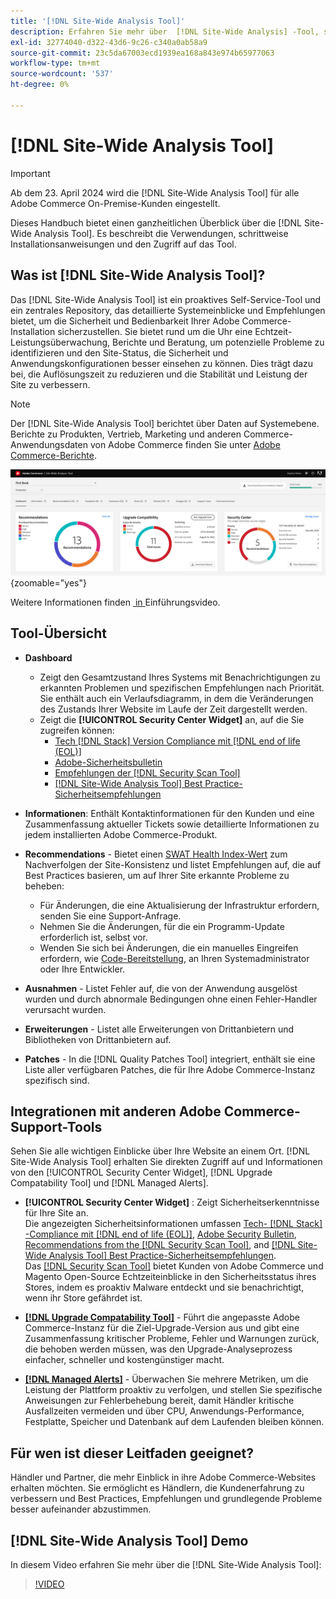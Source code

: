 ```yaml
---
title: '[!DNL Site-Wide Analysis Tool]'
description: Erfahren Sie mehr über  [!DNL Site-Wide Analysis] -Tool, seine Verwendungszwecke, den Installationsprozess und den Zugriff darauf
exl-id: 32774040-d322-43d6-9c26-c340a0ab58a9
source-git-commit: 23c5da67003ecd1939ea168a843e974b65977063
workflow-type: tm+mt
source-wordcount: '537'
ht-degree: 0%

---
```


# [!DNL Site-Wide Analysis Tool]

>[!IMPORTANT]
>
>Ab dem 23. April 2024 wird die [!DNL Site-Wide Analysis Tool] für alle Adobe Commerce On-Premise-Kunden eingestellt.

Dieses Handbuch bietet einen ganzheitlichen Überblick über die [!DNL Site-Wide Analysis Tool]. Es beschreibt die Verwendungen, schrittweise Installationsanweisungen und den Zugriff auf das Tool.

## Was ist [!DNL Site-Wide Analysis Tool]?

Das [!DNL Site-Wide Analysis Tool] ist ein proaktives Self-Service-Tool und ein zentrales Repository, das detaillierte Systemeinblicke und Empfehlungen bietet, um die Sicherheit und Bedienbarkeit Ihrer Adobe Commerce-Installation sicherzustellen. Sie bietet rund um die Uhr eine Echtzeit-Leistungsüberwachung, Berichte und Beratung, um potenzielle Probleme zu identifizieren und den Site-Status, die Sicherheit und Anwendungskonfigurationen besser einsehen zu können. Dies trägt dazu bei, die Auflösungszeit zu reduzieren und die Stabilität und Leistung der Site zu verbessern.

>[!NOTE]
>
>Der [!DNL Site-Wide Analysis Tool] berichtet über Daten auf Systemebene. Berichte zu Produkten, Vertrieb, Marketing und anderen Commerce-Anwendungsdaten von Adobe Commerce finden Sie unter [Adobe Commerce-Berichte](https://experienceleague.adobe.com/en/docs/commerce-admin/start/reporting/reports-menu).

![Dashboard des Site-Wide Analysis Tool](../../assets/tools/swat-dashboard.png){zoomable="yes"}

Weitere Informationen finden [&#x200B; in &#x200B;](https://www.youtube.com/watch?v=KW2R8ki_RG4) Einführungsvideo.

## Tool-Übersicht

- **Dashboard**
   - Zeigt den Gesamtzustand Ihres Systems mit Benachrichtigungen zu erkannten Problemen und spezifischen Empfehlungen nach Priorität.<br>
Sie enthält auch ein Verlaufsdiagramm, in dem die Veränderungen des Zustands Ihrer Website im Laufe der Zeit dargestellt werden.
   - Zeigt die **[!UICONTROL Security Center Widget]** an, auf die Sie zugreifen können:
      - [Tech [!DNL Stack] Version Compliance mit [!DNL end of life (EOL)]](https://experienceleague.adobe.com/docs/commerce-operations/installation-guide/system-requirements.html)
      - [Adobe-Sicherheitsbulletin](https://helpx.adobe.com/security/security-bulletin.html)
      - [Empfehlungen der [!DNL Security Scan Tool]](https://experienceleague.adobe.com/docs/commerce-admin/systems/security/security-scan.html)
      - [[!DNL Site-Wide Analysis Tool] Best Practice-Sicherheitsempfehlungen](https://experienceleague.adobe.com/docs/commerce-operations/tools/site-wide-analysis-tool/recommendations.html)

- **Informationen**: Enthält Kontaktinformationen für den Kunden und eine Zusammenfassung aktueller Tickets sowie detaillierte Informationen zu jedem installierten Adobe Commerce-Produkt.

- **Recommendations** - Bietet einen [SWAT Health Index-Wert](#swat-health-index.md) zum Nachverfolgen der Site-Konsistenz und listet Empfehlungen auf, die auf Best Practices basieren, um auf Ihrer Site erkannte Probleme zu beheben:
   - Für Änderungen, die eine Aktualisierung der Infrastruktur erfordern, senden Sie eine Support-Anfrage.
   - Nehmen Sie die Änderungen, für die ein Programm-Update erforderlich ist, selbst vor.
   - Wenden Sie sich bei Änderungen, die ein manuelles Eingreifen erfordern, wie [Code-Bereitstellung](https://experienceleague.adobe.com/docs/commerce-cloud-service/user-guide/architecture/pro-develop-deploy-workflow.html#deployment-workflow), an Ihren Systemadministrator oder Ihre Entwickler.

- **Ausnahmen** - Listet Fehler auf, die von der Anwendung ausgelöst wurden und durch abnormale Bedingungen ohne einen Fehler-Handler verursacht wurden.

- **Erweiterungen** - Listet alle Erweiterungen von Drittanbietern und Bibliotheken von Drittanbietern auf.

- **Patches** - In die [!DNL Quality Patches Tool] integriert, enthält sie eine Liste aller verfügbaren Patches, die für Ihre Adobe Commerce-Instanz spezifisch sind.

## Integrationen mit anderen Adobe Commerce-Support-Tools

Sehen Sie alle wichtigen Einblicke über Ihre Website an einem Ort. [!DNL Site-Wide Analysis Tool] erhalten Sie direkten Zugriff auf und Informationen von den [!UICONTROL Security Center Widget], [!DNL Upgrade Compatability Tool] und [!DNL Managed Alerts].

- **[!UICONTROL Security Center Widget]** : Zeigt Sicherheitserkenntnisse für Ihre Site an.<br>
Die angezeigten Sicherheitsinformationen umfassen [Tech- [!DNL Stack] -Compliance mit  [!DNL end of life (EOL)]](https://experienceleague.adobe.com/docs/commerce-operations/installation-guide/system-requirements.html), [Adobe Security Bulletin](https://helpx.adobe.com/security/security-bulletin.html), [Recommendations from the [!DNL Security Scan Tool]](https://experienceleague.adobe.com/docs/commerce-admin/systems/security/security-scan.html), and [[!DNL Site-Wide Analysis Tool]  Best Practice-Sicherheitsempfehlungen](https://experienceleague.adobe.com/docs/commerce-operations/tools/site-wide-analysis-tool/recommendations.html).<br>
Das [[!DNL Security Scan Tool]](https://experienceleague.adobe.com/docs/commerce-admin/systems/security/security-scan.html) bietet Kunden von Adobe Commerce und Magento Open-Source Echtzeiteinblicke in den Sicherheitsstatus ihres Stores, indem es proaktiv Malware entdeckt und sie benachrichtigt, wenn ihr Store gefährdet ist.

- [**[!DNL Upgrade Compatability Tool]**](../../upgrade/upgrade-compatibility-tool/overview.md) - Führt die angepasste Adobe Commerce-Instanz für die Ziel-Upgrade-Version aus und gibt eine Zusammenfassung kritischer Probleme, Fehler und Warnungen zurück, die behoben werden müssen, was den Upgrade-Analyseprozess einfacher, schneller und kostengünstiger macht.

- [**[!DNL Managed Alerts]**](https://support.magento.com/hc/en-us/sections/360010758472-Managed-alerts-for-Adobe-Commerce) - Überwachen Sie mehrere Metriken, um die Leistung der Plattform proaktiv zu verfolgen, und stellen Sie spezifische Anweisungen zur Fehlerbehebung bereit, damit Händler kritische Ausfallzeiten vermeiden und über CPU, Anwendungs-Performance, Festplatte, Speicher und Datenbank auf dem Laufenden bleiben können.

## Für wen ist dieser Leitfaden geeignet?

Händler und Partner, die mehr Einblick in ihre Adobe Commerce-Websites erhalten möchten. Sie ermöglicht es Händlern, die Kundenerfahrung zu verbessern und Best Practices, Empfehlungen und grundlegende Probleme besser aufeinander abzustimmen.

## [!DNL Site-Wide Analysis Tool] Demo

In diesem Video erfahren Sie mehr über die [!DNL Site-Wide Analysis Tool]:

>[!VIDEO](https://video.tv.adobe.com/v/344001?quality=12)
